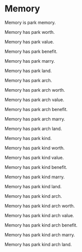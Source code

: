 # Memory

Memory is park memory.

Memory has park worth.

Memory has park value.

Memory has park benefit.

Memory has park marry.

Memory has park land.

Memory has park arch.

Memory has park arch worth.

Memory has park arch value.

Memory has park arch benefit.

Memory has park arch marry.

Memory has park arch land.

Memory has park kind.

Memory has park kind worth.

Memory has park kind value.

Memory has park kind benefit.

Memory has park kind marry.

Memory has park kind land.

Memory has park kind arch.

Memory has park kind arch worth.

Memory has park kind arch value.

Memory has park kind arch benefit.

Memory has park kind arch marry.

Memory has park kind arch land.